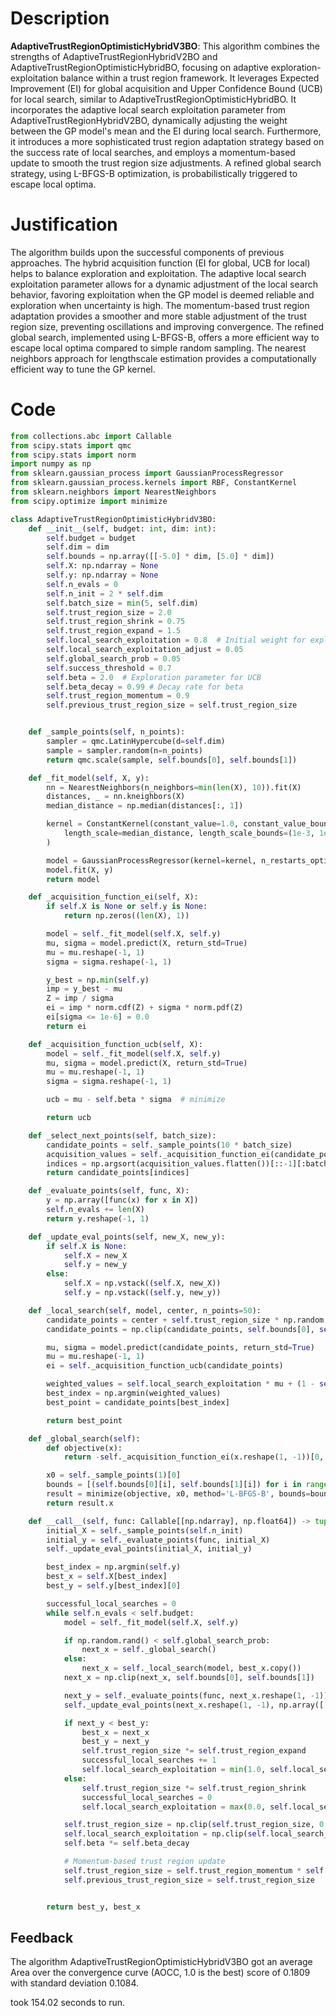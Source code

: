 # Description
**AdaptiveTrustRegionOptimisticHybridV3BO**: This algorithm combines the strengths of AdaptiveTrustRegionHybridV2BO and AdaptiveTrustRegionOptimisticHybridBO, focusing on adaptive exploration-exploitation balance within a trust region framework. It leverages Expected Improvement (EI) for global acquisition and Upper Confidence Bound (UCB) for local search, similar to AdaptiveTrustRegionOptimisticHybridBO. It incorporates the adaptive local search exploitation parameter from AdaptiveTrustRegionHybridV2BO, dynamically adjusting the weight between the GP model's mean and the EI during local search. Furthermore, it introduces a more sophisticated trust region adaptation strategy based on the success rate of local searches, and employs a momentum-based update to smooth the trust region size adjustments. A refined global search strategy, using L-BFGS-B optimization, is probabilistically triggered to escape local optima.

# Justification
The algorithm builds upon the successful components of previous approaches. The hybrid acquisition function (EI for global, UCB for local) helps to balance exploration and exploitation. The adaptive local search exploitation parameter allows for a dynamic adjustment of the local search behavior, favoring exploitation when the GP model is deemed reliable and exploration when uncertainty is high. The momentum-based trust region adaptation provides a smoother and more stable adjustment of the trust region size, preventing oscillations and improving convergence. The refined global search, implemented using L-BFGS-B, offers a more efficient way to escape local optima compared to simple random sampling. The nearest neighbors approach for lengthscale estimation provides a computationally efficient way to tune the GP kernel.

# Code
```python
from collections.abc import Callable
from scipy.stats import qmc
from scipy.stats import norm
import numpy as np
from sklearn.gaussian_process import GaussianProcessRegressor
from sklearn.gaussian_process.kernels import RBF, ConstantKernel
from sklearn.neighbors import NearestNeighbors
from scipy.optimize import minimize

class AdaptiveTrustRegionOptimisticHybridV3BO:
    def __init__(self, budget: int, dim: int):
        self.budget = budget
        self.dim = dim
        self.bounds = np.array([[-5.0] * dim, [5.0] * dim])
        self.X: np.ndarray = None
        self.y: np.ndarray = None
        self.n_evals = 0
        self.n_init = 2 * self.dim
        self.batch_size = min(5, self.dim)
        self.trust_region_size = 2.0
        self.trust_region_shrink = 0.75
        self.trust_region_expand = 1.5
        self.local_search_exploitation = 0.8  # Initial weight for exploitation in local search
        self.local_search_exploitation_adjust = 0.05
        self.global_search_prob = 0.05
        self.success_threshold = 0.7
        self.beta = 2.0  # Exploration parameter for UCB
        self.beta_decay = 0.99 # Decay rate for beta
        self.trust_region_momentum = 0.9
        self.previous_trust_region_size = self.trust_region_size


    def _sample_points(self, n_points):
        sampler = qmc.LatinHypercube(d=self.dim)
        sample = sampler.random(n=n_points)
        return qmc.scale(sample, self.bounds[0], self.bounds[1])

    def _fit_model(self, X, y):
        nn = NearestNeighbors(n_neighbors=min(len(X), 10)).fit(X)
        distances, _ = nn.kneighbors(X)
        median_distance = np.median(distances[:, 1])

        kernel = ConstantKernel(constant_value=1.0, constant_value_bounds=(1e-3, 1e3)) * RBF(
            length_scale=median_distance, length_scale_bounds=(1e-3, 1e3)
        )

        model = GaussianProcessRegressor(kernel=kernel, n_restarts_optimizer=0, alpha=1e-6)
        model.fit(X, y)
        return model

    def _acquisition_function_ei(self, X):
        if self.X is None or self.y is None:
            return np.zeros((len(X), 1))

        model = self._fit_model(self.X, self.y)
        mu, sigma = model.predict(X, return_std=True)
        mu = mu.reshape(-1, 1)
        sigma = sigma.reshape(-1, 1)

        y_best = np.min(self.y)
        imp = y_best - mu
        Z = imp / sigma
        ei = imp * norm.cdf(Z) + sigma * norm.pdf(Z)
        ei[sigma <= 1e-6] = 0.0
        return ei

    def _acquisition_function_ucb(self, X):
        model = self._fit_model(self.X, self.y)
        mu, sigma = model.predict(X, return_std=True)
        mu = mu.reshape(-1, 1)
        sigma = sigma.reshape(-1, 1)

        ucb = mu - self.beta * sigma  # minimize

        return ucb

    def _select_next_points(self, batch_size):
        candidate_points = self._sample_points(10 * batch_size)
        acquisition_values = self._acquisition_function_ei(candidate_points)
        indices = np.argsort(acquisition_values.flatten())[::-1][:batch_size]
        return candidate_points[indices]

    def _evaluate_points(self, func, X):
        y = np.array([func(x) for x in X])
        self.n_evals += len(X)
        return y.reshape(-1, 1)

    def _update_eval_points(self, new_X, new_y):
        if self.X is None:
            self.X = new_X
            self.y = new_y
        else:
            self.X = np.vstack((self.X, new_X))
            self.y = np.vstack((self.y, new_y))

    def _local_search(self, model, center, n_points=50):
        candidate_points = center + self.trust_region_size * np.random.uniform(-1, 1, size=(n_points, self.dim))
        candidate_points = np.clip(candidate_points, self.bounds[0], self.bounds[1])

        mu, sigma = model.predict(candidate_points, return_std=True)
        mu = mu.reshape(-1, 1)
        ei = self._acquisition_function_ucb(candidate_points)

        weighted_values = self.local_search_exploitation * mu + (1 - self.local_search_exploitation) * ei
        best_index = np.argmin(weighted_values)
        best_point = candidate_points[best_index]

        return best_point

    def _global_search(self):
        def objective(x):
            return -self._acquisition_function_ei(x.reshape(1, -1))[0, 0]

        x0 = self._sample_points(1)[0]
        bounds = [(self.bounds[0][i], self.bounds[1][i]) for i in range(self.dim)]
        result = minimize(objective, x0, method='L-BFGS-B', bounds=bounds, options={'maxiter': 5})
        return result.x

    def __call__(self, func: Callable[[np.ndarray], np.float64]) -> tuple[np.float64, np.array]:
        initial_X = self._sample_points(self.n_init)
        initial_y = self._evaluate_points(func, initial_X)
        self._update_eval_points(initial_X, initial_y)

        best_index = np.argmin(self.y)
        best_x = self.X[best_index]
        best_y = self.y[best_index][0]

        successful_local_searches = 0
        while self.n_evals < self.budget:
            model = self._fit_model(self.X, self.y)

            if np.random.rand() < self.global_search_prob:
                next_x = self._global_search()
            else:
                next_x = self._local_search(model, best_x.copy())
            next_x = np.clip(next_x, self.bounds[0], self.bounds[1])

            next_y = self._evaluate_points(func, next_x.reshape(1, -1))[0, 0]
            self._update_eval_points(next_x.reshape(1, -1), np.array([[next_y]]))

            if next_y < best_y:
                best_x = next_x
                best_y = next_y
                self.trust_region_size *= self.trust_region_expand
                successful_local_searches += 1
                self.local_search_exploitation = min(1.0, self.local_search_exploitation + self.local_search_exploitation_adjust)
            else:
                self.trust_region_size *= self.trust_region_shrink
                successful_local_searches = 0
                self.local_search_exploitation = max(0.0, self.local_search_exploitation - self.local_search_exploitation_adjust)

            self.trust_region_size = np.clip(self.trust_region_size, 0.1, 5.0)
            self.local_search_exploitation = np.clip(self.local_search_exploitation, 0.1, 0.99)
            self.beta *= self.beta_decay

            # Momentum-based trust region update
            self.trust_region_size = self.trust_region_momentum * self.previous_trust_region_size + (1 - self.trust_region_momentum) * self.trust_region_size
            self.previous_trust_region_size = self.trust_region_size


        return best_y, best_x
```
## Feedback
 The algorithm AdaptiveTrustRegionOptimisticHybridV3BO got an average Area over the convergence curve (AOCC, 1.0 is the best) score of 0.1809 with standard deviation 0.1084.

took 154.02 seconds to run.